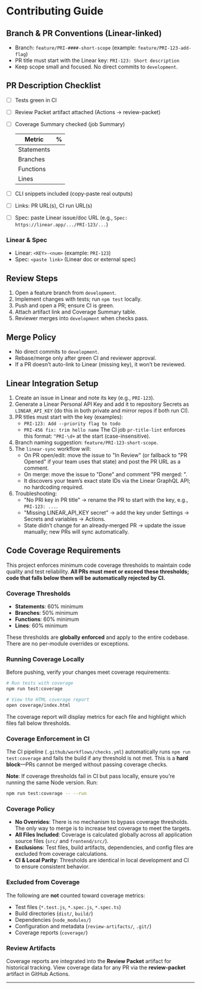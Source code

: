 # Contributing Guide

## Branch & PR Conventions (Linear-linked)
- Branch: `feature/PRI-####-short-scope` (example: `feature/PRI-123-add-flag`)
- PR title must start with the Linear key: `PRI-123: Short description`
- Keep scope small and focused. No direct commits to `development`.

## PR Description Checklist
- [ ] Tests green in CI
- [ ] Review Packet artifact attached (Actions → review-packet)
- [ ] Coverage Summary checked (job Summary)
  
  | Metric | % |
  |---|---:|
  | Statements | <paste> |
  | Branches   | <paste> |
  | Functions  | <paste> |
  | Lines      | <paste> |
- [ ] CLI snippets included (copy-paste real outputs)
- [ ] Links: PR URL(s), CI run URL(s)
- [ ] Spec: paste Linear issue/doc URL (e.g., `Spec: https://linear.app/.../PRI-123/...`)

### Linear & Spec
- Linear: `<KEY>-<num>` (example: `PRI-123`)
- Spec: `<paste link>` (Linear doc or external spec)

## Review Steps
1. Open a feature branch from `development`.
2. Implement changes with tests; run `npm test` locally.
3. Push and open a PR; ensure CI is green.
4. Attach artifact link and Coverage Summary table.
5. Reviewer merges into `development` when checks pass.

## Merge Policy
- No direct commits to `development`.
- Rebase/merge only after green CI and reviewer approval.
- If a PR doesn’t auto-link to Linear (missing key), it won’t be reviewed.

## Linear Integration Setup
1. Create an issue in Linear and note its key (e.g., `PRI-123`).
2. Generate a Linear Personal API Key and add it to repository Secrets as `LINEAR_API_KEY` (do this in both private and mirror repos if both run CI).
3. PR titles must start with the key (examples):
   - `PRI-123: Add --priority flag to todo`
   - `PRI-456 fix: trim hello name`
   The CI job `pr-title-lint` enforces this format: `^PRI-\d+` at the start (case-insensitive).
4. Branch naming suggestion: `feature/PRI-123-short-scope`.
5. The `linear-sync` workflow will:
   - On PR open/edit: move the issue to "In Review" (or fallback to "PR Opened" if your team uses that state) and post the PR URL as a comment.
   - On merge: move the issue to "Done" and comment "PR merged: <url>".
   - It discovers your team’s exact state IDs via the Linear GraphQL API; no hardcoding required.
6. Troubleshooting:
   - "No PRI key in PR title" → rename the PR to start with the key, e.g., `PRI-123: ...`.
   - "Missing LINEAR_API_KEY secret" → add the key under Settings → Secrets and variables → Actions.
   - State didn’t change for an already‑merged PR → update the issue manually; new PRs will sync automatically.

## Code Coverage Requirements

This project enforces minimum code coverage thresholds to maintain code quality and test reliability. **All PRs must meet or exceed these thresholds; code that falls below them will be automatically rejected by CI.**

### Coverage Thresholds
- **Statements**: 60% minimum
- **Branches**: 50% minimum
- **Functions**: 60% minimum
- **Lines**: 60% minimum

These thresholds are **globally enforced** and apply to the entire codebase. There are no per-module overrides or exceptions.

### Running Coverage Locally

Before pushing, verify your changes meet coverage requirements:

```bash
# Run tests with coverage
npm run test:coverage

# View the HTML coverage report
open coverage/index.html
```

The coverage report will display metrics for each file and highlight which files fall below thresholds.

### Coverage Enforcement in CI

The CI pipeline (`.github/workflows/checks.yml`) automatically runs `npm run test:coverage` and fails the build if any threshold is not met. This is a **hard block**—PRs cannot be merged without passing coverage checks.

**Note**: If coverage thresholds fail in CI but pass locally, ensure you're running the same Node version. Run:
```bash
npm run test:coverage -- --run
```

### Coverage Policy

- **No Overrides**: There is no mechanism to bypass coverage thresholds. The only way to merge is to increase test coverage to meet the targets.
- **All Files Included**: Coverage is calculated globally across all application source files (`src/` and `frontend/src/`).
- **Exclusions**: Test files, build artifacts, dependencies, and config files are excluded from coverage calculations.
- **CI & Local Parity**: Thresholds are identical in local development and CI to ensure consistent behavior.

### Excluded from Coverage

The following are **not** counted toward coverage metrics:
- Test files (`*.test.js`, `*.spec.js`, `*.spec.ts`)
- Build directories (`dist/`, `build/`)
- Dependencies (`node_modules/`)
- Configuration and metadata (`review-artifacts/`, `.git/`)
- Coverage reports (`coverage/`)

### Review Artifacts

Coverage reports are integrated into the **Review Packet** artifact for historical tracking. View coverage data for any PR via the **review-packet** artifact in GitHub Actions.

---
